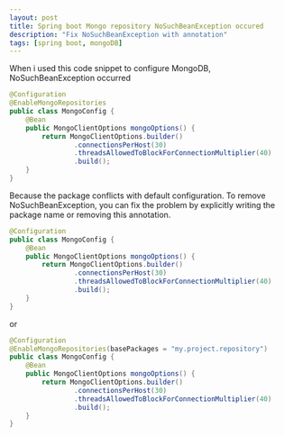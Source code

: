 ```yaml
---
layout: post
title: Spring boot Mongo repository NoSuchBeanException occured
description: "Fix NoSuchBeanException with annotation"
tags: [spring boot, mongoDB]
---
```


When i used this code snippet to configure MongoDB, NoSuchBeanException occurred

```java
@Configuration
@EnableMongoRepositories
public class MongoConfig {
    @Bean
    public MongoClientOptions mongoOptions() {
        return MongoClientOptions.builder()
                .connectionsPerHost(30)
                .threadsAllowedToBlockForConnectionMultiplier(40)
                .build();
    }
}
```

Because the package conflicts with default configuration.
To remove NoSuchBeanException, you can fix the problem by explicitly writing the package name or removing this annotation.

```java
@Configuration
public class MongoConfig {
    @Bean
    public MongoClientOptions mongoOptions() {
        return MongoClientOptions.builder()
                .connectionsPerHost(30)
                .threadsAllowedToBlockForConnectionMultiplier(40)
                .build();
    }
}
```

or

```java
@Configuration
@EnableMongoRepositories(basePackages = "my.project.repository")
public class MongoConfig {
    @Bean
    public MongoClientOptions mongoOptions() {
        return MongoClientOptions.builder()
                .connectionsPerHost(30)
                .threadsAllowedToBlockForConnectionMultiplier(40)
                .build();
    }
}
```
